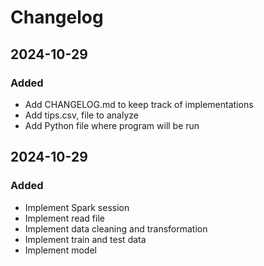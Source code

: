 # Changelog 

## 2024-10-29
### Added
- Add CHANGELOG.md to keep track of implementations
- Add tips.csv, file to analyze
- Add Python file where program will be run

## 2024-10-29
### Added
- Implement Spark session
- Implement read file
- Implement data cleaning and transformation
- Implement train and test data
- Implement model 
